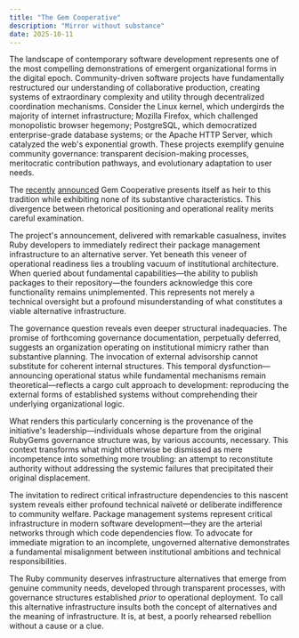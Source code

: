```yaml
---
title: "The Gem Cooperative"
description: "Mirror without substance"
date: 2025-10-11
---
```


The landscape of contemporary software development represents one of the most compelling demonstrations of emergent organizational forms in the digital epoch. Community-driven software projects have fundamentally restructured our understanding of collaborative production, creating systems of extraordinary complexity and utility through decentralized coordination mechanisms. Consider the Linux kernel, which undergirds the majority of internet infrastructure; Mozilla Firefox, which challenged monopolistic browser hegemony; PostgreSQL, which democratized enterprise-grade database systems; or the Apache HTTP Server, which catalyzed the web's exponential growth. These projects exemplify genuine community governance: transparent decision-making processes, meritocratic contribution pathways, and evolutionary adaptation to user needs.

The [recently](https://andre.arko.net/2025/10/05/announcing-gem-coop/) [announced](https://martinemde.com/2025/10/05/announcing-gem-coop.html) Gem Cooperative presents itself as heir to this tradition while exhibiting none of its substantive characteristics. This divergence between rhetorical positioning and operational reality merits careful examination.

The project's announcement, delivered with remarkable casualness, invites Ruby developers to immediately redirect their package management infrastructure to an alternative server. Yet beneath this veneer of operational readiness lies a troubling vacuum of institutional architecture. When queried about fundamental capabilities—the ability to publish packages to their repository—the founders acknowledge this core functionality remains unimplemented. This represents not merely a technical oversight but a profound misunderstanding of what constitutes a viable alternative infrastructure.

The governance question reveals even deeper structural inadequacies. The promise of forthcoming governance documentation, perpetually deferred, suggests an organization operating on institutional mimicry rather than substantive planning. The invocation of external advisorship cannot substitute for coherent internal structures. This temporal dysfunction—announcing operational status while fundamental mechanisms remain theoretical—reflects a cargo cult approach to development: reproducing the external forms of established systems without comprehending their underlying organizational logic.

What renders this particularly concerning is the provenance of the initiative's leadership—individuals whose departure from the original RubyGems governance structure was, by various accounts, necessary. This context transforms what might otherwise be dismissed as mere incompetence into something more troubling: an attempt to reconstitute authority without addressing the systemic failures that precipitated their original displacement.

The invitation to redirect critical infrastructure dependencies to this nascent system reveals either profound technical naïveté or deliberate indifference to community welfare. Package management systems represent critical infrastructure in modern software development—they are the arterial networks through which code dependencies flow. To advocate for immediate migration to an incomplete, ungoverned alternative demonstrates a fundamental misalignment between institutional ambitions and technical responsibilities.

The Ruby community deserves infrastructure alternatives that emerge from genuine community needs, developed through transparent processes, with governance structures established *prior* to operational deployment. To call this alternative infrastructure insults both the concept of alternatives and the meaning of infrastructure. It is, at best, a poorly rehearsed rebellion without a cause or a clue.
